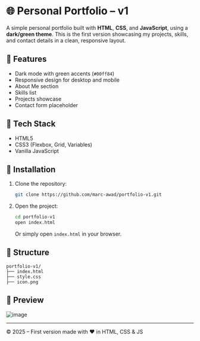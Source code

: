 # 🌐 Personal Portfolio – v1

A simple personal portfolio built with **HTML**, **CSS**, and **JavaScript**, using a **dark/green theme**. This is the first version showcasing my projects, skills, and contact details in a clean, responsive layout.

## 🚀 Features

- Dark mode with green accents (`#00ff84`)
- Responsive design for desktop and mobile
- About Me section
- Skills list
- Projects showcase
- Contact form placeholder

## 🧰 Tech Stack

- HTML5  
- CSS3 (Flexbox, Grid, Variables)  
- Vanilla JavaScript  

## 💾 Installation

1. Clone the repository:
   ```bash
   git clone https://github.com/marc-awad/portfolio-v1.git
   ```

2. Open the project:
   ```bash
   cd portfolio-v1
   open index.html
   ```
   Or simply open `index.html` in your browser.

## 📁 Structure

```
portfolio-v1/
├── index.html
├── style.css
├── icon.png
```

## 📸 Preview

![image](https://github.com/user-attachments/assets/588e0621-d01d-42aa-a349-e59d149929db)

---

© 2025 – First version made with ❤️ in HTML, CSS & JS
